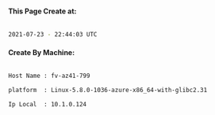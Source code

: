 
   
#### This Page Create at:

```bash

2021-07-23 - 22:44:03 UTC

```

#### Create By Machine:

```bash

Host Name : fv-az41-799

platform  : Linux-5.8.0-1036-azure-x86_64-with-glibc2.31

Ip Local  : 10.1.0.124

```

